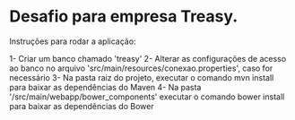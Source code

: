 # Desafio para empresa Treasy.

Instruções para rodar a aplicação:

1- Criar um banco chamado 'treasy'
2- Alterar as configurações de acesso ao banco no arquivo 'src/main/resources/conexao.properties', caso for necessário
3- Na pasta raiz do projeto, executar o comando mvn install para baixar as dependências do Maven
4- Na pasta '/src/main/webapp/bower_components' executar o comando bower install para baixar as dependências do Bower